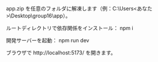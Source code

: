 app.zip を任意のフォルダに解凍します（例：C:\Users\<あなた>\Desktop\group16\app）。

ルートディレクトリで依存関係をインストール：
npm i

開発サーバーを起動：
npm run dev

ブラウザで http://localhost:5173/ を開きます。

